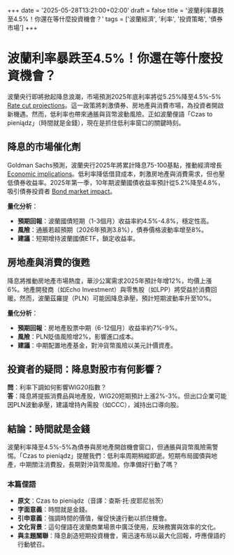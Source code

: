 +++
date = '2025-05-28T13:21:00+02:00'
draft = false
title = '波蘭利率暴跌至4.5%！你還在等什麼投資機會？'
tags = ['波蘭經濟', '利率', '投資策略', '債券市場']
+++

# 波蘭利率暴跌至4.5%！你還在等什麼投資機會？

波蘭央行即將掀起降息浪潮，市場預測2025年底利率將從5.25%降至4.5%-5% [Rate cut projections](https://businessinsider.com.pl/gospodarka/goldman-sachs-prognozuje-stopy-procentowe-w-polsce-o-tyle-maja-spasc-do-konca-roku/exyhkrt)。這一政策將刺激債券、房地產與消費市場，為投資者開啟新機遇。然而，低利率也帶來通脹與貨幣波動風險。正如波蘭俚語「Czas to pieniądz」（時間就是金錢），現在是抓住低利率窗口的關鍵時刻。

## 降息的市場催化劑
Goldman Sachs預測，波蘭央行2025年將累計降息75-100基點，推動經濟增長 [Economic implications](https://next.gazeta.pl/pieniadz/7,188932,31971154,stopy-procentowe-w-polsce-tak-glebokich-ciec-chyba-jeszcze.html)。低利率降低借貸成本，刺激房地產與消費需求，但也壓低債券收益率。2025年第一季，10年期波蘭國債收益率預計從5.2%降至4.8%，吸引債券投資者 [Bond market impact](https://www.pb.pl/mayday-mayday-stopy-spadaja-obligacje-to-lubia-1242527)。

**量化分析**：
- **預期回報**：波蘭國債短期（1-3個月）收益率約4.5%-4.8%，穩定性高。
- **風險**：通脹若超預期（2026年預測3.8%），債券價格波動率增至8%。
- **建議**：短期增持波蘭國債ETF，鎖定收益率。

## 房地產與消費的復甦
降息將推動房地產市場熱度，華沙公寓需求2025年預計年增12%，均價上漲6%。地產開發商（如Echo Investment）與零售股（如LPP）將受益於消費回暖。然而，波蘭茲羅提（PLN）可能因降息承壓，預計短期波動率升至10%。

**量化分析**：
- **預期回報**：房地產股票中期（6-12個月）收益率約7%-9%。
- **風險**：PLN貶值風險增2%，影響進口成本。
- **建議**：中期配置地產基金，對沖貨幣風險以美元計價資產。

## 投資者的疑問：降息對股市有何影響？
**問**：利率下調如何影響WIG20指數？  
**答**：降息將提振消費品與地產股，WIG20短期預計上漲2%-3%。但出口企業可能因PLN波動承壓，建議增持內需股（如CCC），減持出口導向股。

## 結論：時間就是金錢
波蘭利率降至4.5%-5%為債券與房地產開啟機會窗口，但通脹與貨幣風險需警惕。「Czas to pieniądz」提醒我們：低利率周期稍縱即逝。短期布局國債與地產，中期關注消費股，長期對沖貨幣風險。你準備好行動了嗎？

### 本篇俚語
- **原文**：Czas to pieniądz（音譯：查斯·托·皮耶尼翁茨）
- **字面意義**：時間就是金錢。
- **引申意義**：強調時間的價值，催促快速行動以抓住機會。
- **文化背景**：這句俚語在波蘭商業場景中廣泛使用，反映務實與效率的文化。
- **與主題關聯**：降息創造短期投資機會，需迅速布局以最大化回報，呼應俚語的行動號召。
